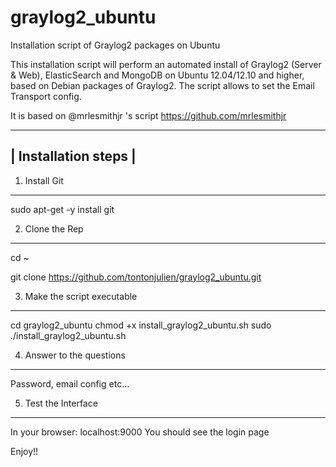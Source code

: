 graylog2_ubuntu
===============

Installation script of Graylog2 packages on Ubuntu

This installation script will perform an automated install of Graylog2 (Server & Web), ElasticSearch and MongoDB on Ubuntu 12.04/12.10 and higher, based on Debian packages of Graylog2.
The script allows to set the Email Transport config.


It is based on @mrlesmithjr 's script https://github.com/mrlesmithjr

----------------------
| Installation steps |
----------------------

1. Install Git
--------------
sudo apt-get -y install git

2. Clone the Rep
----------------
cd ~

git clone https://github.com/tontonjulien/graylog2_ubuntu.git

3. Make the script executable
-----------------------------
cd graylog2_ubuntu
chmod +x install_graylog2_ubuntu.sh
sudo ./install_graylog2_ubuntu.sh

4. Answer to the questions
--------------------------
Password, email config etc...

5. Test the Interface
---------------------
In your browser: localhost:9000
You should see the login page

Enjoy!!
